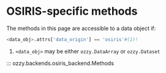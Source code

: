 # OSIRIS-specific methods

The methods in this page are accessible to a data object if:

```python {.annotate}
<data_obj>.attrs['data_origin'] == 'osiris'#(1)!
```

1.  `<data_obj>` may be either `ozzy.DataArray` or `ozzy.Dataset`

::: ozzy.backends.osiris_backend.Methods